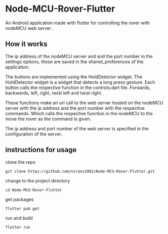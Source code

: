 # Node-MCU-Rover-Flutter

An Android application made with flutter for controlling the rover with nodeMCU web server .


## How it works

The ip address of the nodeMCU server and and the port number in the settings options,
these are saved in the shared_preferences of the application.

The buttons are implemented using the HoldDetector widget.
The HoldDetector widget is a widget that detects a long press gesture.
Each button calls the respective function in the controls.dart file.
Forwards, backwards, left, right, twist left and twist right.

These functions make an url call to the web server hosted on the nodeMCU server
with the ip address and the port number with the respective commands.
Which calls the respective function in the nodeMCU to the move the rover as the command is given.

The ip address and port number of the web server is specified in the configuration of the server.

## instructions for usage

clone the repo 

```
git clone https://github.com/nirans2002/Node-MCU-Rover-Flutter.git
```

change to the project directory
```
cd Node-MCU-Rover-Flutter
```

get packages

```
flutter pub get
```

run and build 

```
flutter run
```
